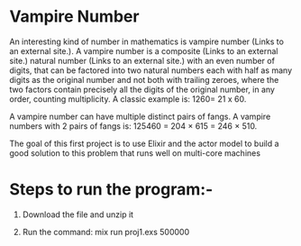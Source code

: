 # Vampire Number
An interesting kind of number in mathematics is vampire number (Links to an external site.). A vampire number is a composite (Links to an external site.) natural number (Links to an external site.) with an even number of digits, that can be factored into two natural numbers each with half as many digits as the original number and not both with trailing zeroes, where the two factors contain precisely all the digits of the original number, in any order, counting multiplicity.  A classic example is: 1260= 21 x 60.

A vampire number can have multiple distinct pairs of fangs. A vampire numbers with 2 pairs of fangs is: 125460 = 204 × 615 = 246 × 510.

The goal of this first project is to use Elixir and the actor model to build a good solution to this problem that runs well on multi-core machines
# Steps to run the program:-

1. Download the file and unzip it

2. Run the command: mix run proj1.exs 500000
